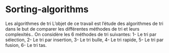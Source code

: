 # Sorting-algorithms
Les algorithmes de tri 
L’objet de ce travail est l’étude des algorithmes de tri dans le but de comparer les différentes méthodes de tri 
et leurs complexités..
On considère les 6 méthodes de tri suivantes:
1- Le tri par sélection,
2- Le tri par insertion,
3- Le tri bulle,
4- Le tri rapide,
5- Le tri par fusion,
6- Le tri tas.

